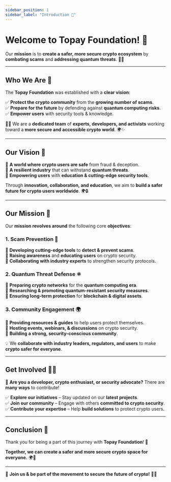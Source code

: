 ```yaml
---
sidebar_position: 1
sidebar_label: "Introduction 🔹"
---
```


# **Welcome to Topay Foundation!** 🎉  

Our **mission** is to **create a safer, more secure crypto ecosystem** by **combating scams** and **addressing quantum threats**. 🚀🔐  

---

## **Who We Are 🤝**  

The **Topay Foundation** was established with a **clear vision**:  

✅ **Protect the crypto community** from the **growing number of scams**.  
✅ **Prepare for the future** by defending against **quantum computing risks**.  
✅ **Empower users** with security tools & knowledge.  

👨‍💻 We are a **dedicated team** of **experts, developers, and activists** working toward a **more secure and accessible crypto world**. 🌍✨  

---

## **Our Vision 👀**  

🔹 **A world where crypto users are safe** from fraud & deception.  
🔹 **A resilient industry** that can withstand **quantum threats**.  
🔹 **Empowering users** with **education & cutting-edge security tools**.  

Through **innovation, collaboration, and education**, we aim to **build a safer future for crypto users worldwide**. 🌍🔒  

---

## **Our Mission 🎯**  

Our **mission revolves around** the following core **objectives**:  

### **1. Scam Prevention 🚨**  

🔹 **Developing cutting-edge tools** to **detect & prevent scams**.  
🔹 **Raising awareness** and **educating users** on crypto security.  
🔹 **Collaborating with industry experts** to strengthen security protocols.  

### **2. Quantum Threat Defense ⚛️**  

🔹 **Preparing crypto networks** for the **quantum computing era**.  
🔹 **Researching & promoting quantum-resistant security measures**.  
🔹 **Ensuring long-term protection** for **blockchain & digital assets**.  

### **3. Community Engagement 🌍**  

🔹 **Providing resources & guides** to help users protect themselves.  
🔹 **Hosting events, webinars, & discussions** on crypto security.  
🔹 **Building a strong, security-conscious community**.  

💡 We **collaborate with industry leaders, regulators, and users** to make **crypto safer for everyone**.  

---

## **Get Involved 🤝🚀**  

🔹 **Are you a developer, crypto enthusiast, or security advocate?** There are **many ways** to contribute!  

✅ **Explore our initiatives** – Stay updated on our **latest projects**.  
✅ **Join our community** – Engage with others **committed to crypto security**.  
✅ **Contribute your expertise** – Help **build solutions** to protect crypto users.  

---

## **Conclusion 🔐**  

Thank you for being a part of this journey with **Topay Foundation**! 💙  

**Together, we can create a safer and more secure crypto space for everyone.** 🌍🚀  

---

🌟 **Join us & be part of the movement to secure the future of crypto!** 🔐✨
